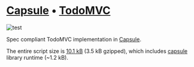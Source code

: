 # [Capsule][] • [TodoMVC](http://todomvc.com)

![test](https://github.com/capsidjs/capsule-todomvc/workflows/test/badge.svg)

Spec compliant TodoMVC implementation in [Capsule][].

The entire script size is [10.1 kB](https://github.com/capsidjs/capsule-todomvc/blob/main/docs/todoapp.41aa81c2.js) (3.5 kB gzipped), which includes [capsule] library runtime (~1.2 kB).

[Capsule]: https://github.com/capsidjs/capsule
